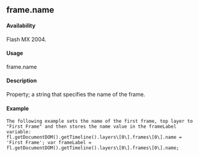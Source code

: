 ## frame.name

#### Availability

Flash MX 2004.

#### Usage

frame.name

#### Description

Property; a string that specifies the name of the frame.

#### Example

```
The following example sets the name of the first frame, top layer to "First Frame" and then stores the name value in the frameLabel variable:
fl.getDocumentDOM().getTimeline().layers\[0\].frames\[0\].name = 'First Frame'; var frameLabel = fl.getDocumentDOM().getTimeline().layers\[0\].frames\[0\].name;

```